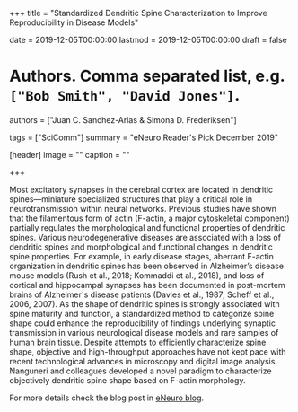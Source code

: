+++
title = "Standardized Dendritic Spine Characterization to Improve Reproducibility in Disease Models"

date = 2019-12-05T00:00:00
lastmod = 2019-12-05T00:00:00
draft = false

# Authors. Comma separated list, e.g. `["Bob Smith", "David Jones"]`.
authors = ["Juan C. Sanchez-Arias & Simona D. Frederiksen"]

tags = ["SciComm"]
summary = "eNeuro Reader's Pick December 2019"

[header]
image = ""
caption = ""

+++

Most excitatory synapses in the cerebral cortex are located in dendritic spines—miniature specialized structures that play a critical role in neurotransmission within neural networks. Previous studies have shown that the filamentous form of actin (F-actin, a major cytoskeletal component) partially regulates the morphological and functional properties of dendritic spines. Various neurodegenerative diseases are associated with a loss of dendritic spines and morphological and functional changes in dendritic spine properties. For example, in early disease stages, aberrant F-actin organization in dendritic spines has been observed in Alzheimer’s disease mouse models (Rush et al., 2018; Kommaddi et al., 2018), and loss of cortical and hippocampal synapses has been documented in post-mortem brains of Alzheimer´s disease patients (Davies et al., 1987; Scheff et al., 2006, 2007). As the shape of dendritic spines is strongly associated with spine maturity and function, a standardized method to categorize spine shape could enhance the reproducibility of findings underlying synaptic transmission in various neurological disease models and rare samples of human brain tissue. Despite attempts to efficiently characterize spine shape, objective and high-throughput approaches have not kept pace with recent technological advances in microscopy and digital image analysis. Nanguneri and colleagues developed a novel paradigm to characterize objectively dendritic spine shape based on F-actin morphology.

For more details check the blog post in [eNeuro blog](https://blog.eneuro.org/2019/12/readers-pick-dec).



